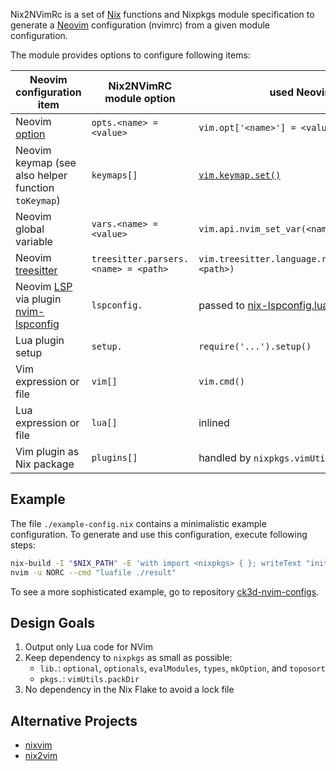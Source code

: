 Nix2NVimRc is a set of
[Nix](https://nixos.org/manual/nix/stable/) functions and Nixpkgs module specification
to generate a [Neovim](https://neovim.io/) configuration (nvimrc)
from a given module configuration.

The module provides options to configure following items:

| Neovim configuration item | Nix2NVimRC module option | used Neovim Lua API |
|---|---|---|
| Neovim [option](https://neovim.io/doc/user/options.html) | `opts.<name> = <value>` | `vim.opt['<name>'] = <value>`|
| Neovim keymap (see also helper function `toKeymap`)| `keymaps[]` | [`vim.keymap.set()`](https://neovim.io/doc/user/lua.html#vim.keymap.set()) |
| Neovim global variable | `vars.<name> = <value>` | `vim.api.nvim_set_var(<name>, <value>)` |
| Neovim [treesitter](https://neovim.io/doc/user/treesitter.html) | `treesitter.parsers.<name> = <path>` | `vim.treesitter.language.require_language(<name>, <path>)` |
| Neovim [LSP](https://neovim.io/doc/user/lsp.html) via plugin [nvim-lspconfig](https://github.com/neovim/nvim-lspconfig) | `lspconfig.` | passed to [nix-lspconfig.lua](./nix-lspconfig.lua) |
| Lua plugin setup | `setup.` |`require('...').setup()`|
| Vim expression or file | `vim[]` | `vim.cmd()` |
| Lua expression or file | `lua[]` | inlined |
| Vim plugin as Nix package | `plugins[]` | handled by `nixpkgs.vimUtils.packDir` |

## Example

The file `./example-config.nix` contains a minimalistic example configuration.
To generate and use this configuration, execute following steps:

```sh
nix-build -I "$NIX_PATH" -E 'with import <nixpkgs> { }; writeText "init.lua" ((import ./lib.nix).toRc pkgs ./example-config.nix)'
nvim -u NORC --cmd "luafile ./result"
```

To see a more sophisticated example, go to repository [ck3d-nvim-configs](https://github.com/ck3d/ck3d-nvim-configs).

## Design Goals

1. Output only Lua code for NVim
2. Keep dependency to `nixpkgs` as small as possible:
   - `lib.`: `optional`, `optionals`, `evalModules`, `types`, `mkOption`, and `toposort`
   - `pkgs.`: `vimUtils.packDir`
3. No dependency in the Nix Flake to avoid a lock file

## Alternative Projects

- [nixvim](https://github.com/nix-community/nixvim)
- [nix2vim](https://github.com/gytis-ivaskevicius/nix2vim)

